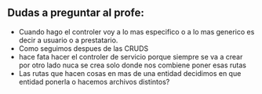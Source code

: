 ## Dudas a preguntar al profe: 
* Cuando hago el controler voy a lo mas especifico o a lo mas generico es decir a usuario o a prestatario.
* Como seguimos despues de las CRUDS
* hace fata hacer el controler de servicio porque siempre se va a crear por otro lado nuca se crea solo donde nos combiene poner esas rutas
* Las rutas que hacen cosas en mas de una entidad decidimos en que entidad ponerla o hacemos archivos distintos? 

